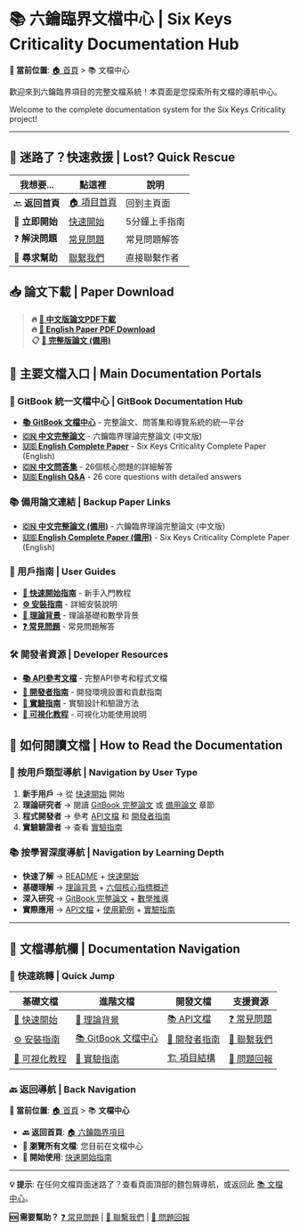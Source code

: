 # 📚 六鑰臨界文檔中心 | Six Keys Criticality Documentation Hub

**📍 當前位置**: [🏠 首頁](../README.md) > 📚 文檔中心

歡迎來到六鑰臨界項目的完整文檔系統！本頁面是您探索所有文檔的導航中心。

Welcome to the complete documentation system for the Six Keys Criticality project!

---

## 🚨 **迷路了？快速救援** | **Lost? Quick Rescue**

| 我想要... | 點這裡 | 說明 |
|-----------|--------|------|
| 🔙 **返回首頁** | [🏠 項目首頁](../README.md) | 回到主頁面 |
| 🚀 **立即開始** | [快速開始](quickstart.md) | 5分鐘上手指南 |
| ❓ **解決問題** | [常見問題](faq.md) | 常見問題解答 |
| 💬 **尋求幫助** | [聯繫我們](mailto:isyanghou@gmail.com) | 直接聯繫作者 |

## 📥 **論文下載** | **Paper Download**

> **🔥 [📄 中文版論文PDF下載](../publications/六鑰臨界.pdf)**  
> **🔥 [📄 English Paper PDF Download](../publications/Six-Key_Criticality.pdf)**  
> **📋 [📄 完整版論文 (備用)](../publications/Six-Key_Criticality_The_Neural_Manifold_Path_to_Consciousness.pdf)**

## 🌟 主要文檔入口 | Main Documentation Portals

### 📖 GitBook 統一文檔中心 | GitBook Documentation Hub
- **[📚 GitBook 文檔中心](gitbook/)** - 完整論文、問答集和導覽系統的統一平台
- **[🇨🇳 中文完整論文](gitbook/paper-zh/)** - 六鑰臨界理論完整論文 (中文版)
- **[🇺🇸 English Complete Paper](gitbook/paper-en/)** - Six Keys Criticality Complete Paper (English)
- **[🇨🇳 中文問答集](gitbook/qa-zh/Six-Keys_Criticality_QA.md)** - 26個核心問題的詳細解答
- **[🇺🇸 English Q&A](gitbook/qa-en/Six-Keys_Criticality_QA.md)** - 26 core questions with detailed answers

### 📚 備用論文連結 | Backup Paper Links
- **[🇨🇳 中文完整論文 (備用)](zh/paper/)** - 六鑰臨界理論完整論文 (中文版)
- **[🇺🇸 English Complete Paper (備用)](en/paper/)** - Six Keys Criticality Complete Paper (English)

### 📖 用戶指南 | User Guides
- **[🚀 快速開始指南](quickstart.md)** - 新手入門教程
- **[⚙️ 安裝指南](installation.md)** - 詳細安裝說明
- **[🧠 理論背景](theory.md)** - 理論基礎和數學背景
- **[❓ 常見問題](faq.md)** - 常見問題解答

### 🛠️ 開發者資源 | Developer Resources
- **[📚 API參考文檔](api/)** - 完整API參考和程式文檔
- **[🔧 開發者指南](developers.md)** - 開發環境設置和貢獻指南
- **[🧪 實驗指南](experiments.md)** - 實驗設計和驗證方法
- **[🎨 可視化教程](visualization.md)** - 可視化功能使用說明

## 📖 如何閱讀文檔 | How to Read the Documentation

### 🎯 按用戶類型導航 | Navigation by User Type

1. **新手用戶** → 從 [快速開始](quickstart.md) 開始
2. **理論研究者** → 閱讀 [GitBook 完整論文](gitbook/paper-zh/) 或 [備用論文](zh/paper/) 章節
3. **程式開發者** → 參考 [API文檔](api/) 和 [開發者指南](developers.md)
4. **實驗驗證者** → 查看 [實驗指南](experiments.md)

### 📚 按學習深度導航 | Navigation by Learning Depth

- **快速了解** → [README](../README.md) + [快速開始](quickstart.md)
- **基礎理解** → [理論背景](theory.md) + [六個核心指標概述](gitbook/paper-zh/02-1_六鑰臨界架構總攬.md)
- **深入研究** → [GitBook 完整論文](gitbook/paper-zh/) + [數學推導](gitbook/paper-zh/A-0_數學推導詳解.md)
- **實際應用** → [API文檔](api/) + [使用範例](../examples/) + [實驗指南](experiments.md)

---

## 🧭 **文檔導航欄** | **Documentation Navigation**

### 📖 **快速跳轉** | **Quick Jump**

| 基礎文檔 | 進階文檔 | 開發文檔 | 支援資源 |
|---------|---------|---------|----------|
| [🚀 快速開始](quickstart.md) | [🧠 理論背景](theory.md) | [📚 API文檔](api/) | [❓ 常見問題](faq.md) |
| [⚙️ 安裝指南](installation.md) | [📚 GitBook 文檔中心](gitbook/) | [🔧 開發者指南](developers.md) | [💬 聯繫我們](mailto:isyanghou@gmail.com) |
| [🎨 可視化教程](visualization.md) | [🧪 實驗指南](experiments.md) | [🏗️ 項目結構](project-structure.md) | [🐛 問題回報](https://github.com/isyanghou/6Keys/issues) |

### 🔙 **返回導航** | **Back Navigation**

**📍 當前位置**: [🏠 首頁](../README.md) > 📚 **文檔中心**

- **🔙 返回首頁**: [🏠 六鑰臨界項目](../README.md)
- **📖 瀏覽所有文檔**: 您目前在文檔中心
- **🚀 開始使用**: [快速開始指南](quickstart.md)

---

**💡 提示**: 在任何文檔頁面迷路了？查看頁面頂部的麵包屑導航，或返回此 [📚 文檔中心](README.md)。

**🆘 需要幫助？** [❓ 常見問題](faq.md) | [💬 聯繫我們](mailto:isyanghou@gmail.com) | [🐛 問題回報](https://github.com/isyanghou/6Keys/issues)
